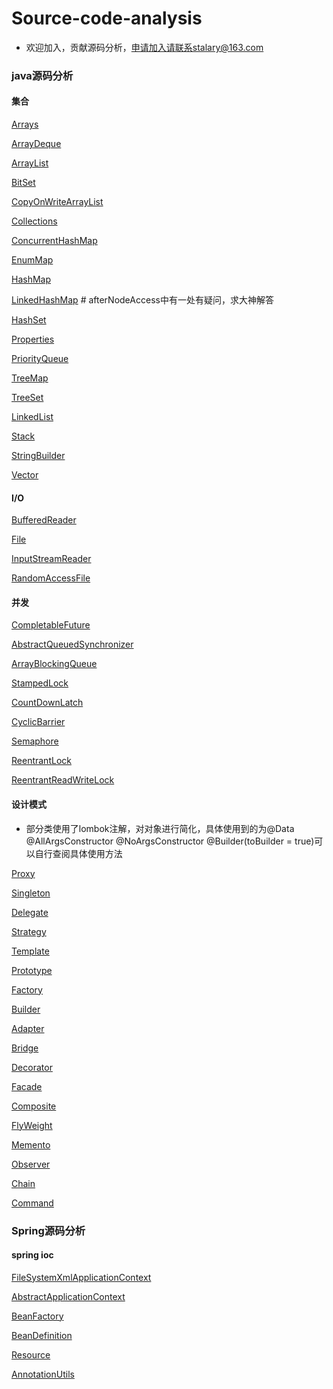 # Source-code-analysis

- 欢迎加入，贡献源码分析，申请加入请联系stalary@163.com

### java源码分析
#### 集合

[Arrays](https://github.com/stalary/Source-code-analysis/blob/master/note/Arrays.md)

[ArrayDeque](https://github.com/stalary/Source-code-analysis/blob/master/note/ArrayDeque.md)

[ArrayList](https://github.com/stalary/Source-code-analysis/blob/master/note/ArrayList.md)

[BitSet](https://github.com/stalary/Source-code-analysis/blob/master/note/BitSet.md)

[CopyOnWriteArrayList](https://github.com/stalary/Source-code-analysis/blob/master/note/CopyOnWriteArrayList.md)

[Collections](https://github.com/stalary/Source-code-analysis/blob/master/note/Collections.md)

[ConcurrentHashMap](https://github.com/stalary/Source-code-analysis/blob/master/note/ConcurrentHashMap.md)

[EnumMap](https://github.com/stalary/Source-code-analysis/blob/master/note/EnumMap.md)

[HashMap](https://github.com/stalary/Source-code-analysis/blob/master/note/HashMap.md)

[LinkedHashMap](https://github.com/stalary/Source-code-analysis/blob/master/note/LinkedHashMap.md)   # afterNodeAccess中有一处有疑问，求大神解答

[HashSet](https://github.com/stalary/Source-code-analysis/blob/master/note/HashSet.md)

[Properties](https://github.com/stalary/Source-code-analysis/blob/master/note/Properties.md)

[PriorityQueue](https://github.com/stalary/Source-code-analysis/blob/master/note/PriorityQueue.md)

[TreeMap](https://github.com/stalary/Source-code-analysis/blob/master/note/TreeMap.md)

[TreeSet](https://github.com/stalary/Source-code-analysis/blob/master/note/TreeSet.md)

[LinkedList](https://github.com/stalary/Source-code-analysis/blob/master/note/LinkedList.md)

[Stack](https://github.com/stalary/Source-code-analysis/blob/master/note/Stack.md)

[StringBuilder](https://github.com/stalary/Source-code-analysis/blob/master/note/StringBuilder.md)

[Vector](https://github.com/stalary/Source-code-analysis/blob/master/note/Vector.md)

#### I/O

[BufferedReader](https://github.com/stalary/Source-code-analysis/blob/master/note/BufferedReader.md)

[File](https://github.com/stalary/Source-code-analysis/blob/master/note/File.md)

[InputStreamReader](https://github.com/stalary/Source-code-analysis/blob/master/note/InputStreamReader.md)

[RandomAccessFile](https://github.com/stalary/Source-code-analysis/blob/master/note/RandomAccessFile.md)

#### 并发
[CompletableFuture](https://github.com/stalary/Source-code-analysis/blob/master/note/CompletableFuture.md)

[AbstractQueuedSynchronizer](https://github.com/stalary/Source-code-analysis/blob/master/note/AbstractQueuedSynchronizer.md)

[ArrayBlockingQueue](https://github.com/stalary/Source-code-analysis/blob/master/note/ArrayBlockingQueue.md)

[StampedLock](https://github.com/stalary/Source-code-analysis/blob/master/note/StampedLock.md)

[CountDownLatch](https://github.com/stalary/Source-code-analysis/blob/master/note/CountDownLatch.md)

[CyclicBarrier](https://github.com/stalary/Source-code-analysis/blob/master/note/CyclicBarrier.md)

[Semaphore](https://github.com/stalary/Source-code-analysis/blob/master/note/Semaphore.md)

[ReentrantLock](https://github.com/stalary/Source-code-analysis/blob/master/note/ReentrantLock.md)

[ReentrantReadWriteLock](https://github.com/stalary/Source-code-analysis/blob/master/note/ReentrantReadWriteLock.md)

#### 设计模式

- 部分类使用了lombok注解，对对象进行简化，具体使用到的为@Data
@AllArgsConstructor
@NoArgsConstructor
@Builder(toBuilder = true)可以自行查阅具体使用方法

[Proxy](https://github.com/stalary/Source-code-analysis/blob/master/note/Proxy.md)

[Singleton](https://github.com/stalary/Source-code-analysis/blob/master/note/Singleton.md)

[Delegate](https://github.com/stalary/Source-code-analysis/blob/master/note/Delegate.md)

[Strategy](https://github.com/stalary/Source-code-analysis/blob/master/note/Strategy.md)

[Template](https://github.com/stalary/Source-code-analysis/blob/master/note/Template.md)

[Prototype](https://github.com/stalary/Source-code-analysis/blob/master/note/Prototype.md)

[Factory](https://github.com/stalary/Source-code-analysis/blob/master/note/Factory.md)

[Builder](https://github.com/stalary/Source-code-analysis/blob/master/note/Builder.md)

[Adapter](https://github.com/stalary/Source-code-analysis/blob/master/note/Adapter.md)

[Bridge](https://github.com/stalary/Source-code-analysis/blob/master/note/Bridge.md)

[Decorator](https://github.com/stalary/Source-code-analysis/blob/master/note/Decorator.md)

[Facade](https://github.com/stalary/Source-code-analysis/blob/master/note/Facade.md)

[Composite](https://github.com/stalary/Source-code-analysis/blob/master/note/Composite.md)

[FlyWeight](https://github.com/stalary/Source-code-analysis/blob/master/note/FlyWeight.md)

[Memento](https://github.com/stalary/Source-code-analysis/blob/master/note/Memento.md)

[Observer](https://github.com/stalary/Source-code-analysis/blob/master/note/Observer.md)

[Chain](https://github.com/stalary/Source-code-analysis/blob/master/note/Chain.md)

[Command](https://github.com/stalary/Source-code-analysis/blob/master/note/Command.md)
### Spring源码分析
#### spring ioc

[FileSystemXmlApplicationContext](https://github.com/stalary/Source-code-analysis/blob/master/note/FileSystemXmlApplicationContext.md)

[AbstractApplicationContext](https://github.com/stalary/Source-code-analysis/blob/master/note/AbstractApplicationContext.md)

[BeanFactory](https://github.com/stalary/Source-code-analysis/blob/master/note/BeanFactory.md)

[BeanDefinition](https://github.com/stalary/Source-code-analysis/blob/master/note/BeanDefinition.md)

[Resource](https://github.com/stalary/Source-code-analysis/blob/master/note/Resource.md)

[AnnotationUtils](https://github.com/stalary/Source-code-analysis/blob/master/note/AnnotationUtils.md)
